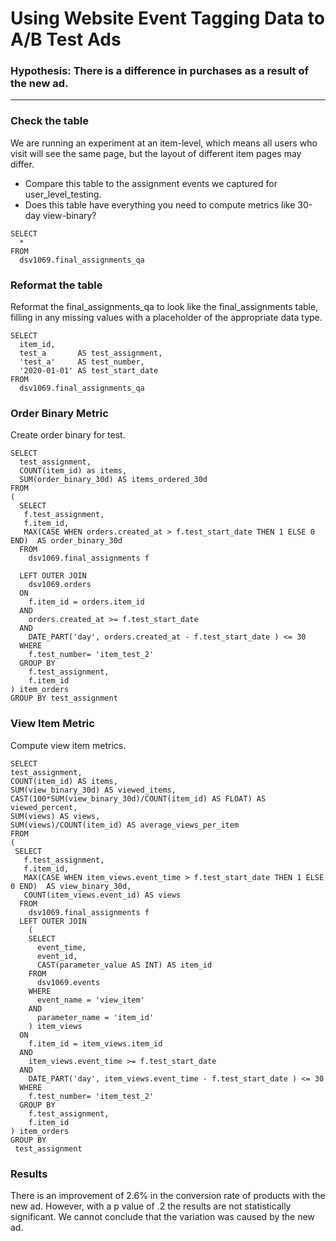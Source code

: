 # Using Website Event Tagging Data to A/B Test Ads

### Hypothesis: There is a difference in purchases as a result of the new ad.
_______________________________________________________________________________

### Check the table
We are running an experiment at an item-level, which means all users who visit will see the same page, but the layout of different item pages may differ.
- Compare this table to the assignment events we captured for user_level_testing.
- Does this table have everything you need to compute metrics like 30-day view-binary?
```
SELECT 
  * 
FROM 
  dsv1069.final_assignments_qa
```
### Reformat the table
Reformat the final_assignments_qa to look like the final_assignments table, filling in any missing values with a placeholder of the appropriate data type.
```
SELECT 
  item_id,
  test_a       AS test_assignment, 
  'test_a'     AS test_number, 
  '2020-01-01' AS test_start_date
FROM 
  dsv1069.final_assignments_qa
```

### Order Binary Metric
Create order binary for test.
```
SELECT
  test_assignment,
  COUNT(item_id) as items,
  SUM(order_binary_30d) AS items_ordered_30d
FROM
(
  SELECT 
   f.test_assignment,
   f.item_id, 
   MAX(CASE WHEN orders.created_at > f.test_start_date THEN 1 ELSE 0 END)  AS order_binary_30d
  FROM 
    dsv1069.final_assignments f
    
  LEFT OUTER JOIN
    dsv1069.orders
  ON 
    f.item_id = orders.item_id 
  AND 
    orders.created_at >= f.test_start_date
  AND 
    DATE_PART('day', orders.created_at - f.test_start_date ) <= 30
  WHERE 
    f.test_number= 'item_test_2'
  GROUP BY
    f.test_assignment,
    f.item_id
) item_orders
GROUP BY test_assignment
```

### View Item Metric
Compute view item metrics.
```
SELECT
test_assignment,
COUNT(item_id) AS items,
SUM(view_binary_30d) AS viewed_items,
CAST(100*SUM(view_binary_30d)/COUNT(item_id) AS FLOAT) AS viewed_percent,
SUM(views) AS views,
SUM(views)/COUNT(item_id) AS average_views_per_item
FROM 
(
 SELECT 
   f.test_assignment,
   f.item_id, 
   MAX(CASE WHEN item_views.event_time > f.test_start_date THEN 1 ELSE 0 END)  AS view_binary_30d,
   COUNT(item_views.event_id) AS views
  FROM 
    dsv1069.final_assignments f 
  LEFT OUTER JOIN 
    (
    SELECT 
      event_time,
      event_id,
      CAST(parameter_value AS INT) AS item_id
    FROM 
      dsv1069.events 
    WHERE 
      event_name = 'view_item'
    AND 
      parameter_name = 'item_id'
    ) item_views
  ON 
    f.item_id = item_views.item_id
  AND 
    item_views.event_time >= f.test_start_date
  AND 
    DATE_PART('day', item_views.event_time - f.test_start_date ) <= 30
  WHERE 
    f.test_number= 'item_test_2'
  GROUP BY
    f.test_assignment,
    f.item_id
) item_orders
GROUP BY 
 test_assignment
```

### Results
There is an improvement of 2.6% in the conversion rate of products with the new ad. However, with a p value of .2 the results are not statistically significant. We cannot conclude that the variation was caused by the new ad.
